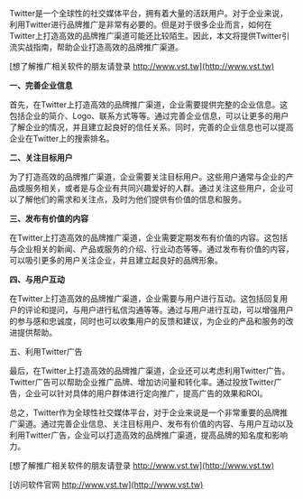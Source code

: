 Twitter是一个全球性的社交媒体平台，拥有着大量的活跃用户。对于企业来说，利用Twitter进行品牌推广是非常有必要的。但是对于很多企业而言，如何在Twitter上打造高效的品牌推广渠道可能还比较陌生。因此，本文将提供Twitter引流实战指南，帮助企业打造高效的品牌推广渠道。

[想了解推广相关软件的朋友请登录 http://www.vst.tw](http://www.vst.tw)

**一、完善企业信息**

首先，在Twitter上打造高效的品牌推广渠道，企业需要提供完整的企业信息。这包括企业的简介、Logo、联系方式等等。通过完善企业信息，可以让更多的用户了解企业的情况，并且建立起良好的信任关系。同时，完善的企业信息也可以提高企业在Twitter上的搜索排名。

**二、关注目标用户**

为了打造高效的品牌推广渠道，企业需要关注目标用户。这些用户通常与企业的产品或服务相关，或者是与企业有共同兴趣爱好的人群。通过关注这些用户，企业可以了解他们的需求和关注点，及时为他们提供有价值的信息和服务。

**三、发布有价值的内容**

在Twitter上打造高效的品牌推广渠道，企业需要定期发布有价值的内容。这包括与企业相关的新闻、产品或服务的介绍、行业动态等等。通过发布有价值的内容，可以吸引更多的用户关注企业，并且建立起良好的品牌形象。

**四、与用户互动**

在Twitter上打造高效的品牌推广渠道，企业需要与用户进行互动。这包括回复用户的评论和提问，与用户进行私信沟通等等。通过与用户进行互动，可以增强用户的参与感和忠诚度，同时也可以收集用户的反馈和建议，为企业的产品和服务的改进提供帮助。

五、利用Twitter广告

最后，在Twitter上打造高效的品牌推广渠道，企业还可以考虑利用Twitter广告。Twitter广告可以帮助企业推广品牌、增加访问量和转化率。通过投放Twitter广告，企业可以针对具体的用户群体进行定向推广，提高广告的效果和ROI。

总之，Twitter作为全球性社交媒体平台，对于企业来说是一个非常重要的品牌推广渠道。通过完善企业信息、关注目标用户、发布有价值的内容、与用户互动以及利用Twitter广告，企业可以打造高效的品牌推广渠道，提高品牌的知名度和影响力。

[想了解推广相关软件的朋友请登录 http://www.vst.tw](http://www.vst.tw)


[访问软件官网 http://www.vst.tw](http://www.vst.tw)
